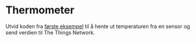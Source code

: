 # Thermometer

Utvid koden fra [første eksempel](../01-hello-world/)
til å hente ut temperaturen fra en sensor 
og send verdien til The Things Network.